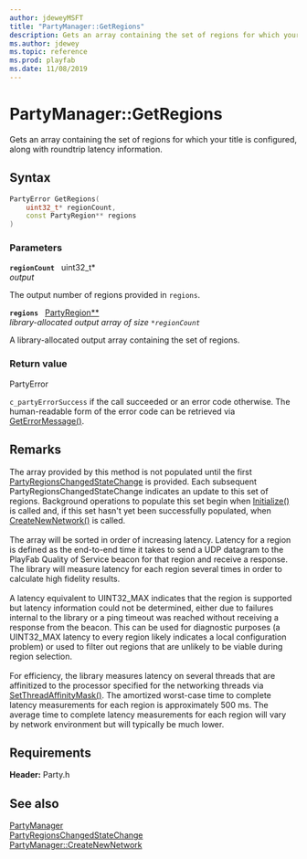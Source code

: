 ```yaml
---
author: jdeweyMSFT
title: "PartyManager::GetRegions"
description: Gets an array containing the set of regions for which your title is configured, along with roundtrip latency information.
ms.author: jdewey
ms.topic: reference
ms.prod: playfab
ms.date: 11/08/2019
---
```


# PartyManager::GetRegions  

Gets an array containing the set of regions for which your title is configured, along with roundtrip latency information.  

## Syntax  
  
```cpp
PartyError GetRegions(  
    uint32_t* regionCount,  
    const PartyRegion** regions  
)  
```  
  
### Parameters  
  
**`regionCount`** &nbsp; uint32_t*  
*output*  
  
The output number of regions provided in `regions`.  
  
**`regions`** &nbsp; [PartyRegion**](../../../structs/partyregion.md)  
*library-allocated output array of size `*regionCount`*  
  
A library-allocated output array containing the set of regions.  
  
  
### Return value  
PartyError
  
```c_partyErrorSuccess``` if the call succeeded or an error code otherwise. The human-readable form of the error code can be retrieved via [GetErrorMessage()](partymanager_geterrormessage.md).
  
## Remarks  
  
The array provided by this method is not populated until the first [PartyRegionsChangedStateChange](../../../structs/partyregionschangedstatechange.md) is provided. Each subsequent PartyRegionsChangedStateChange indicates an update to this set of regions. Background operations to populate this set begin when [Initialize()](partymanager_initialize.md) is called and, if this set hasn't yet been successfully populated, when [CreateNewNetwork()](partymanager_createnewnetwork.md) is called. <br /><br /> The array will be sorted in order of increasing latency. Latency for a region is defined as the end-to-end time it takes to send a UDP datagram to the PlayFab Quality of Service beacon for that region and receive a response. The library will measure latency for each region several times in order to calculate high fidelity results.   <br /><br /> A latency equivalent to UINT32_MAX indicates that the region is supported but latency information could not be determined, either due to failures internal to the library or a ping timeout was reached without receiving a response from the beacon. This can be used for diagnostic purposes (a UINT32_MAX latency to every region likely indicates a local configuration problem) or used to filter out regions that are unlikely to be viable during region selection.   <br /><br /> For efficiency, the library measures latency on several threads that are affinitized to the processor specified for the networking threads via [SetThreadAffinityMask()](partymanager_setthreadaffinitymask.md). The amortized worst-case time to complete latency measurements for each region is approximately 500 ms. The average time to complete latency measurements for each region will vary by network environment but will typically be much lower.
  
## Requirements  
  
**Header:** Party.h
  
## See also  
[PartyManager](../partymanager.md)  
[PartyRegionsChangedStateChange](../../../structs/partyregionschangedstatechange.md)  
[PartyManager::CreateNewNetwork](partymanager_createnewnetwork.md)
  
  
